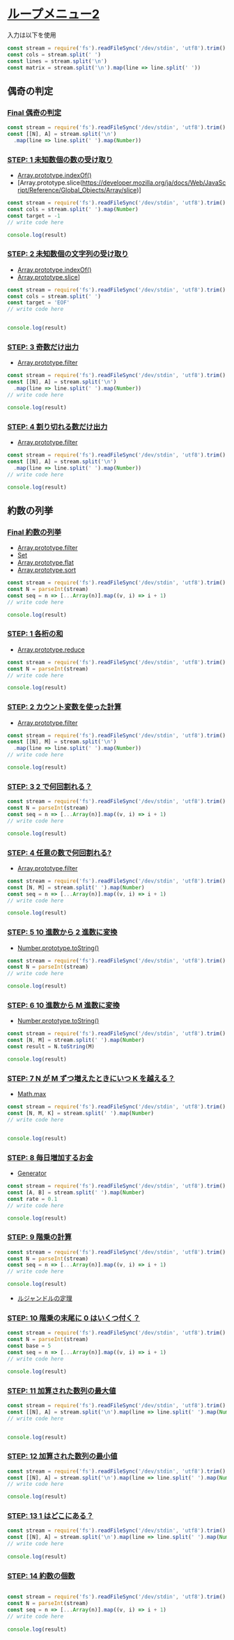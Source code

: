# [ループメニュー2](https://paiza.jp/works/mondai/loop_problems2/problem_index?language_uid=javascript)

入力は以下を使用
```js
const stream = require('fs').readFileSync('/dev/stdin', 'utf8').trim()
const cols = stream.split(' ')
const lines = stream.split('\n')
const matrix = stream.split('\n').map(line => line.split(' '))
```

## 偶奇の判定

### [Final 偶奇の判定](https://paiza.jp/works/mondai/loop_problems2/loop_problems2__even_odd/edit?language_uid=javascript)

```js
const stream = require('fs').readFileSync('/dev/stdin', 'utf8').trim()
const [[N], A] = stream.split('\n')
  .map(line => line.split(' ').map(Number))

```

### [STEP: 1 未知数個の数の受け取り](https://paiza.jp/works/mondai/loop_problems2/loop_problems2__unknown_int/edit?language_uid=javascript)

- [Array.prototype.indexOf()](https://developer.mozilla.org/ja/docs/Web/JavaScript/Reference/Global_Objects/Array/indexOf)
- [Array.prototype.slice(https://developer.mozilla.org/ja/docs/Web/JavaScript/Reference/Global_Objects/Array/slice)]

```js
const stream = require('fs').readFileSync('/dev/stdin', 'utf8').trim()
const cols = stream.split(' ').map(Number)
const target = -1
// write code here

console.log(result)
```

### [STEP: 2 未知数個の文字列の受け取り](https://paiza.jp/works/mondai/loop_problems2/loop_problems2__unknown_string/edit?language_uid=javascript)

- [Array.prototype.indexOf()](https://developer.mozilla.org/ja/docs/Web/JavaScript/Reference/Global_Objects/Array/indexOf)
- [Array.prototype.slice](https://developer.mozilla.org/ja/docs/Web/JavaScript/Reference/Global_Objects/Array/slice)]

```js
const stream = require('fs').readFileSync('/dev/stdin', 'utf8').trim()
const cols = stream.split(' ')
const target = 'EOF'
// write code here


console.log(result)
```
### [STEP: 3 奇数だけ出力](https://paiza.jp/works/mondai/loop_problems2/loop_problems2__even_output/edit?language_uid=javascript)

- [Array.prototype.filter](https://developer.mozilla.org/ja/docs/Web/JavaScript/Reference/Global_Objects/Array/filter)

```js
const stream = require('fs').readFileSync('/dev/stdin', 'utf8').trim()
const [[N], A] = stream.split('\n')
  .map(line => line.split(' ').map(Number))
// write code here

console.log(result)
```
### [STEP: 4 割り切れる数だけ出力](https://paiza.jp/works/mondai/loop_problems2/loop_problems2__div_output/edit?language_uid=javascript)

- [Array.prototype.filter](https://developer.mozilla.org/ja/docs/Web/JavaScript/Reference/Global_Objects/Array/filter)


```js
const stream = require('fs').readFileSync('/dev/stdin', 'utf8').trim()
const [[N], A] = stream.split('\n')
  .map(line => line.split(' ').map(Number))
// write code here

console.log(result)
```

## 約数の列挙

### [Final 約数の列挙](https://paiza.jp/works/mondai/loop_problems2/loop_problems2__divsor_print/edit?language_uid=javascript)

- [Array.prototype.filter](https://developer.mozilla.org/ja/docs/Web/JavaScript/Reference/Global_Objects/Array/filter)
- [Set](https://developer.mozilla.org/ja/docs/Web/JavaScript/Reference/Global_Objects/Set)
- [Array.prototype.flat](https://developer.mozilla.org/ja/docs/Web/JavaScript/Reference/Global_Objects/Array/flat)
- [Array.prototype.sort](https://developer.mozilla.org/ja/docs/Web/JavaScript/Reference/Global_Objects/Array/sort)

```js
const stream = require('fs').readFileSync('/dev/stdin', 'utf8').trim()
const N = parseInt(stream)
const seq = n => [...Array(n)].map((v, i) => i + 1)
// write code here

console.log(result)

```
### [STEP: 1 各桁の和](https://paiza.jp/works/mondai/loop_problems2/loop_problems2__digit_sum/edit?language_uid=javascript)

- [Array.prototype.reduce](https://developer.mozilla.org/ja/docs/Web/JavaScript/Reference/Global_Objects/Array/reduce)

```js
const stream = require('fs').readFileSync('/dev/stdin', 'utf8').trim()
const N = parseInt(stream)
// write code here

console.log(result)
```
### [STEP: 2 カウント変数を使った計算](https://paiza.jp/works/mondai/loop_problems2/loop_problems2__index_multi/edit?language_uid=javascript)

- [Array.prototype.filter](https://developer.mozilla.org/ja/docs/Web/JavaScript/Reference/Global_Objects/Array/filter)

```js
const stream = require('fs').readFileSync('/dev/stdin', 'utf8').trim()
const [[N], M] = stream.split('\n')
  .map(line => line.split(' ').map(Number))
// write code here

console.log(result)
```

### [STEP: 3 2 で何回割れる？](https://paiza.jp/works/mondai/loop_problems2/loop_problems2__div_two/edit?language_uid=javascript)

```js
const stream = require('fs').readFileSync('/dev/stdin', 'utf8').trim()
const N = parseInt(stream)
const seq = n => [...Array(n)].map((v, i) => i + 1)
// write code here

console.log(result)
```

### [STEP: 4 任意の数で何回割れる?](https://paiza.jp/works/mondai/loop_problems2/loop_problems2__div_m/edit?language_uid=javascript)

- [Array.prototype.filter](https://developer.mozilla.org/ja/docs/Web/JavaScript/Reference/Global_Objects/Array/filter)

```js
const stream = require('fs').readFileSync('/dev/stdin', 'utf8').trim()
const [N, M] = stream.split(' ').map(Number)
const seq = n => [...Array(n)].map((v, i) => i + 1)
// write code here

console.log(result)
```

### [STEP: 5 10 進数から 2 進数に変換](https://paiza.jp/works/mondai/loop_problems2/loop_problems2__conv_binary/edit?language_uid=javascript)

- [Number.prototype.toString()](https://developer.mozilla.org/ja/docs/Web/JavaScript/Reference/Global_Objects/Number/toString)

```js
const stream = require('fs').readFileSync('/dev/stdin', 'utf8').trim()
const N = parseInt(stream)
// write code here

console.log(result)
```

### [STEP: 6 10 進数から M 進数に変換](https://paiza.jp/works/mondai/loop_problems2/loop_problems2__conv_nbase/edit?language_uid=javascript)

- [Number.prototype.toString()](https://developer.mozilla.org/ja/docs/Web/JavaScript/Reference/Global_Objects/Number/toString)

```js
const stream = require('fs').readFileSync('/dev/stdin', 'utf8').trim()
const [N, M] = stream.split(' ').map(Number)
const result = N.toString(M)

console.log(result)

```

### [STEP: 7 N が M ずつ増えたときにいつ K を越える？](https://paiza.jp/works/mondai/loop_problems2/loop_problems2__inc_m/edit?language_uid=javascript)

- [Math.max](https://developer.mozilla.org/ja/docs/Web/JavaScript/Reference/Global_Objects/Math/max)

```js
const stream = require('fs').readFileSync('/dev/stdin', 'utf8').trim()
const [N, M, K] = stream.split(' ').map(Number)
// write code here


console.log(result)
```

### [STEP: 8 毎日増加するお金](https://paiza.jp/works/mondai/loop_problems2/loop_problems2__inc_percent/edit?language_uid=javascript)

- [Generator](https://developer.mozilla.org/ja/docs/Web/JavaScript/Reference/Global_Objects/Generator) 

```js
const stream = require('fs').readFileSync('/dev/stdin', 'utf8').trim()
const [A, B] = stream.split(' ').map(Number)
const rate = 0.1
// write code here

console.log(result)
```

### [STEP: 9 階乗の計算](https://paiza.jp/works/mondai/loop_problems2/loop_problems2__factorial/edit?language_uid=javascript)
```js
const stream = require('fs').readFileSync('/dev/stdin', 'utf8').trim()
const N = parseInt(stream)
const seq = n => [...Array(n)].map((v, i) => i + 1)
// write code here

console.log(result)
```
- [ルジャンドルの定理](https://manabitimes.jp/math/590)

### [STEP: 10 階乗の末尾に 0 はいくつ付く？](https://paiza.jp/works/mondai/loop_problems2/loop_problems2__factorial_zero/edit?language_uid=javascript)
```js
const stream = require('fs').readFileSync('/dev/stdin', 'utf8').trim()
const N = parseInt(stream)
const base = 5
const seq = n => [...Array(n)].map((v, i) => i + 1)
// write code here

console.log(result)
```

### [STEP: 11 加算された数列の最大値](https://paiza.jp/works/mondai/loop_problems2/loop_problems2__add_maxseq/edit?language_uid=javascript)

```js
const stream = require('fs').readFileSync('/dev/stdin', 'utf8').trim()
const [[N], A] = stream.split('\n').map(line => line.split(' ').map(Number))
// write code here


console.log(result)
```

### [STEP: 12 加算された数列の最小値](https://paiza.jp/works/mondai/loop_problems2/loop_problems2__add_minseq/edit?language_uid=javascript)
```js
const stream = require('fs').readFileSync('/dev/stdin', 'utf8').trim()
const [[N], A] = stream.split('\n').map(line => line.split(' ').map(Number))
// write code here

console.log(result)

```

### [STEP: 13 1 はどこにある？](https://paiza.jp/works/mondai/loop_problems2/loop_problems2__seq_one/edit?language_uid=javascript)
```js
const stream = require('fs').readFileSync('/dev/stdin', 'utf8').trim()
const [[N], A] = stream.split('\n').map(line => line.split(' ').map(Number))
// write code here
  
console.log(result)
```

### [STEP: 14 約数の個数](https://paiza.jp/works/mondai/loop_problems2/loop_problems2__divsor_count/edit?language_uid=javascript)
```js

const stream = require('fs').readFileSync('/dev/stdin', 'utf8').trim()
const N = parseInt(stream)
const seq = n => [...Array(n)].map((v, i) => i + 1)
// write code here
  
console.log(result)
```